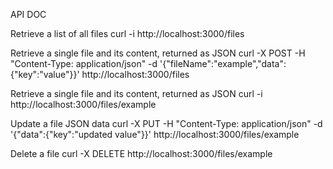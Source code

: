 API DOC

Retrieve a list of all files
curl -i http://localhost:3000/files

Retrieve a single file and its content, returned as JSON
curl -X POST -H "Content-Type: application/json" -d '{"fileName":"example","data":{"key":"value"}}' http://localhost:3000/files

Retrieve a single file and its content, returned as JSON
curl -i http://localhost:3000/files/example

Update a file JSON data
curl -X PUT -H "Content-Type: application/json" -d '{"data":{"key":"updated value"}}' http://localhost:3000/files/example

Delete a file
curl -X DELETE http://localhost:3000/files/example
